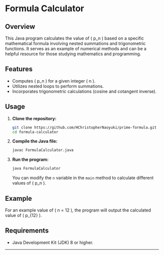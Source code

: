 # Formula Calculator

## Overview

This Java program calculates the value of \( p_n \) based on a specific mathematical formula involving nested summations and trigonometric functions. It serves as an example of numerical methods and can be a helpful resource for those studying mathematics and programming.

## Features

- Computes \( p_n \) for a given integer \( n \).
- Utilizes nested loops to perform summations.
- Incorporates trigonometric calculations (cosine and cotangent inverse).

## Usage

1. **Clone the repository:**
   ```bash
   git clone https://github.com/HChristopherNaoyuki/prime-formula.git
   cd formula-calculator
   ```

2. **Compile the Java file:**
   ```bash
   javac FormulaCalculator.java
   ```

3. **Run the program:**
   ```bash
   java FormulaCalculator
   ```

   You can modify the `n` variable in the `main` method to calculate different values of \( p_n \).

## Example

For an example value of \( n = 12 \), the program will output the calculated value of \( p_{12} \).

## Requirements

- Java Development Kit (JDK) 8 or higher.

---
